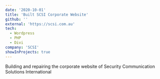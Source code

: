 ```yaml
---
date: '2020-10-01'
title: 'Built SCSI Corporate Website'
github: ''
external: 'https://scsi.com.au'
tech:
  - Wordpress
  - PHP
  - Divi
company: 'SCSI'
showInProjects: true
---
```


Building and repairing the corporate website of Security Communication Solutions International

